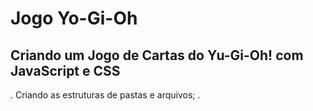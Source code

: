 # Jogo Yo-Gi-Oh

## Criando um Jogo de Cartas do Yu-Gi-Oh! com JavaScript e CSS

. Criando as estruturas de pastas e arquivos;
. 
